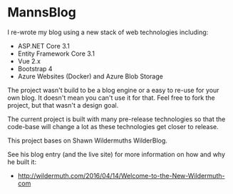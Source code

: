 # MannsBlog

I re-wrote my blog using a new stack of web technologies including:

 - ASP.NET Core 3.1
 - Entity Framework Core 3.1
 - Vue 2.x
 - Bootstrap 4 
 - Azure Websites (Docker) and Azure Blob Storage
 
The project wasn't build to be a blog engine or a easy to re-use for your own blog. It doesn't mean you can't use it for that. Feel free to fork the project, but that wasn't a design goal. 

The current project is built with many pre-release technologies so that the code-base will change a lot as these technologies get closer to release. 

This project bases on Shawn Wildermuths WilderBlog.

See his blog entry (and the live site) for more information on how and why he built it:

- http://wildermuth.com/2016/04/14/Welcome-to-the-New-Wildermuth-com

